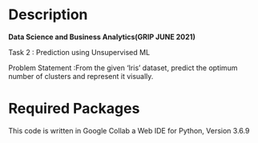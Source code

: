 # Description

**Data Science and Business Analytics(GRIP JUNE 2021)**

Task 2 : Prediction using Unsupervised ML

Problem Statement :From the given ‘Iris’ dataset, predict the optimum number of clusters and represent it visually.

# Required Packages

This code is written in Google Collab a Web IDE for Python, Version 3.6.9
